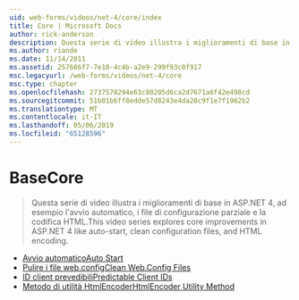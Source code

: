 ```yaml
---
uid: web-forms/videos/net-4/core/index
title: Core | Microsoft Docs
author: rick-anderson
description: Questa serie di video illustra i miglioramenti di base in ASP.NET 4, ad esempio l'avvio automatico, i file di configurazione parziale e la codifica HTML.
ms.author: riande
ms.date: 11/14/2011
ms.assetid: 257686f7-7e10-4c4b-a2e9-299f93c0f917
msc.legacyurl: /web-forms/videos/net-4/core
msc.type: chapter
ms.openlocfilehash: 2737578294e63c80205d6ca2d7671a6f42e498cd
ms.sourcegitcommit: 51b01b6ff8edde57d8243e4da28c9f1e7f1962b2
ms.translationtype: MT
ms.contentlocale: it-IT
ms.lasthandoff: 05/06/2019
ms.locfileid: "65128596"
---
```

# <a name="core"></a><span data-ttu-id="50479-103">Base</span><span class="sxs-lookup"><span data-stu-id="50479-103">Core</span></span>

> <span data-ttu-id="50479-104">Questa serie di video illustra i miglioramenti di base in ASP.NET 4, ad esempio l'avvio automatico, i file di configurazione parziale e la codifica HTML.</span><span class="sxs-lookup"><span data-stu-id="50479-104">This video series explores core improvements in ASP.NET 4 like auto-start, clean configuration files, and HTML encoding.</span></span>

- [<span data-ttu-id="50479-105">Avvio automatico</span><span class="sxs-lookup"><span data-stu-id="50479-105">Auto Start</span></span>](aspnet-4-quick-hit-auto-start.md)
- [<span data-ttu-id="50479-106">Pulire i file web.config</span><span class="sxs-lookup"><span data-stu-id="50479-106">Clean Web.Config Files</span></span>](aspnet-4-quick-hit-clean-webconfig-files.md)
- [<span data-ttu-id="50479-107">ID client prevedibili</span><span class="sxs-lookup"><span data-stu-id="50479-107">Predictable Client IDs</span></span>](aspnet-4-quick-hit-predictable-client-ids.md)
- [<span data-ttu-id="50479-108">Metodo di utilità HtmlEncoder</span><span class="sxs-lookup"><span data-stu-id="50479-108">HtmlEncoder Utility Method</span></span>](aspnet-4-quick-hit-the-htmlencoder-utility-method.md)
